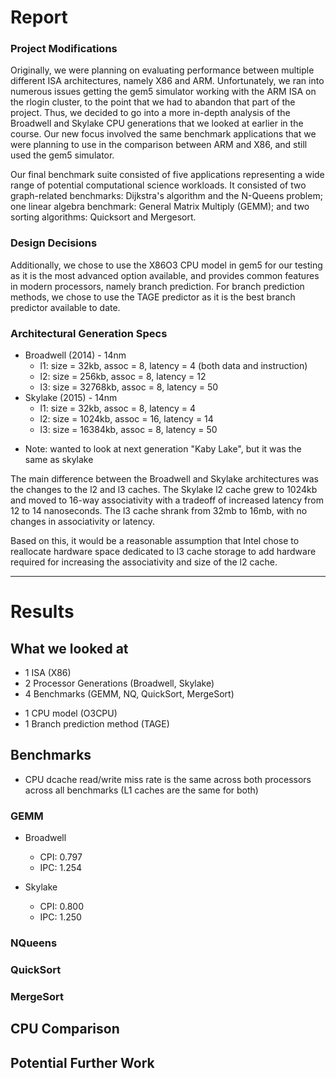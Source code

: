 # Report

### Project Modifications

Originally, we were planning on evaluating performance between multiple different ISA architectures, namely X86 and ARM.
Unfortunately, we ran into numerous issues getting the gem5 simulator working with the ARM ISA on the rlogin cluster, to the point that we had to abandon that part of the project.
Thus, we decided to go into a more in-depth analysis of the Broadwell and Skylake CPU generations that we looked at earlier in the course. Our new focus involved the same benchmark applications that we were planning to use in the comparison between ARM and X86, and still used the gem5 simulator.

Our final benchmark suite consisted of five applications representing a wide range of potential computational science workloads.
It consisted of two graph-related benchmarks: Dijkstra's algorithm and the N-Queens problem; one linear algebra benchmark: General Matrix Multiply (GEMM); and two sorting algorithms: Quicksort and Mergesort.
<!-- TODO: talk about what each benchmark tests -->

### Design Decisions

Additionally, we chose to use the X86O3 CPU model in gem5 for our testing as it is the most advanced option available, and provides common features in modern processors, namely branch prediction.
For branch prediction methods, we chose to use the TAGE predictor as it is the best branch predictor available to date.

### Architectural Generation Specs

<!-- TODO: add sizes, tag latencies -->
- Broadwell (2014) - 14nm
    - l1: size = 32kb, assoc = 8, latency = 4 (both data and instruction)
    - l2: size = 256kb, assoc = 8, latency = 12
    - l3: size = 32768kb, assoc = 8, latency = 50
- Skylake (2015) - 14nm
    - l1: size = 32kb, assoc = 8, latency = 4
    - l2: size = 1024kb, assoc = 16, latency = 14
    - l3: size = 16384kb, assoc = 8, latency = 50

* Note: wanted to look at next generation "Kaby Lake", but it was the same as skylake

The main difference between the Broadwell and Skylake architectures was the changes to the l2 and l3 caches.
The Skylake l2 cache grew to 1024kb and moved to 16-way associativity with a tradeoff of increased latency from 12 to 14 nanoseconds.
The l3 cache shrank from 32mb to 16mb, with no changes in associativity or latency.

<!-- TODO: talk about increased hardware space used for L2 cache? -->
Based on this, it would be a reasonable assumption that Intel chose to reallocate hardware space dedicated to l3 cache storage to add hardware required for increasing the associativity and size of the l2 cache.


<!-- TODO: hybrid model with changed cache sizes? -->

---

# Results

## What we looked at
- 1 ISA (X86)
- 2 Processor Generations (Broadwell, Skylake)
- 4 Benchmarks (GEMM, NQ, QuickSort, MergeSort)
<!-- TODO: add either triangular solve or another graph workload -->
- 1 CPU model (O3CPU)
- 1 Branch prediction method (TAGE)

## Benchmarks
<!--
 TODO: talk about benchmark problem sizes (multiple problem sizes?)

-->

- CPU dcache read/write miss rate is the same across both processors across all benchmarks (L1 caches are the same for both)

<!--
Metrics Worth Looking At:
- system.l2cache.ReadExReq.avgMissLatency::total
- system.l2cache.overallAvgMissLatency.avgMissLatency::total
- system.l2cache.replacements (very big differences between gens)
- system.l2cache.writebacks::total (very big differences between gens)
- system.l2cache.tags.tagAccesses (very big differences between gens)


Maybe worth looking at:
- ipc, cpi
- l1i, l1d, l2, l3, cache hit/miss rates
- avgMissLatency
- cache replacements, writebacks
- tags.dataAccesses, tags.avsOccs::total, tags.avgRefs (mainly l2 and l3)
- snoops, snoop_filter.totSnoops, snoop_filter.totRequests, snoop_filter.hitSingleSnoops (only exists for l2, snoop_filter also for l3)
- branchPred.tage stuff (very different between systems but hard to interpret)
- l3bus.reqLayer0.occupancy
-->

### GEMM
- Broadwell
    - CPI: 0.797
    - IPC: 1.254

- Skylake
    - CPI: 0.800
    - IPC: 1.250

### NQueens

### QuickSort

### MergeSort


## CPU Comparison


## Potential Further Work


